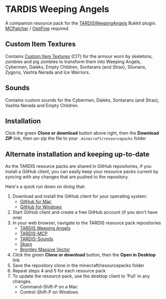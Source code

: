 # TARDIS Weeping Angels

A companion resource pack for the [TARDISWeepingAngels](http://dev.bukkit.org/bukkit-plugins/tardisweepingangels) Bukkit plugin. [MCPatcher](https://bitbucket.org/prupe/mcpatcher/downloads) / [OptiFine](http://www.minecraftforum.net/forums/mapping-and-modding/minecraft-mods/1272953-optifine-hd-b1-fps-boost-hd-textures-shaders-and) required.

## Custom Item Textures

Contains [Custom Item Textures](https://bitbucket.org/prupe/mcpatcher/wiki/Custom_Item_Textures) (CIT) for the armour worn by skeletons, zombies and pig zombies to transform them into Weeping Angels, Cybermen, Daleks, Empty Children, Sontarans (and Strax), Silurians, Zygons, Vashta Nerada and Ice Warriors.

## Sounds

Contains custom sounds for the Cybermen, Daleks, Sontarans (and Strax), Vashta Nerada and Empty Children.

## Installation

Click the green __Clone or download__ button above right, then the __Download ZIP__ link, then un-zip the file to your `.minecraft/resourcepacks` folder

## Alternate installation and keeping up-to-date

As the TARDIS resource packs are shared in GitHub repositories, if you install a GitHub client, you can easily keep your resource packs current by syncing with any changes that are pushed to the repository.

Here's a quick run down on doing that:

1. Download and install the GitHub client for your operating system:
   * [GitHub for Mac](https://mac.github.com/)
   * [GitHub for Windows](https://windows.github.com/)
2. Start GitHub client and create a free GitHub account (if you don’t have one)
3. In your web browser, navigate to the TARDIS resource pack repositories
   * [TARDIS Weeping Angels](https://github.com/eccentricdevotion/TARDISWeepingAngels-Resource-Pack)
   * [TARDIS-MCP](https://github.com/eccentricdevotion/TARDIS-MCP)
   * [TARDIS-Sounds](https://github.com/eccentricdevotion/TARDIS-SoundResourcePack)
   * [Skaro](https://github.com/eccentricdevotion/Skaro)
   * [Bromley Massive Vector](https://github.com/eccentricdevotion/Bromley-Massive-Vector)
4. Click the green __Clone or download__ button, then the __Open in Desktop__ link
5. Save the repository clone in the minecraft/resourcepacks folder
6. Repeat steps 4 and 5 for each resource pack
7. To update the resource pack, use the desktop client to ‘Pull’ in any changes.
   * Command-Shift-P on a Mac
   * Control-Shift-P on Windows

